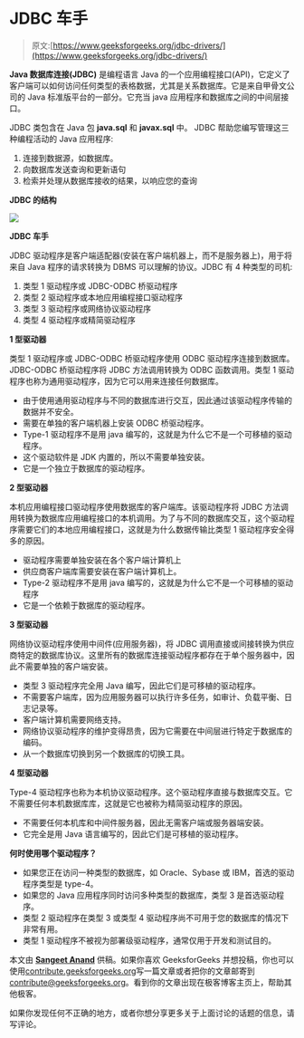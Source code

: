 # JDBC 车手

> 原文:[https://www.geeksforgeeks.org/jdbc-drivers/](https://www.geeksforgeeks.org/jdbc-drivers/)

**Java 数据库连接(JDBC)** 是编程语言 Java 的一个应用编程接口(API)，它定义了客户端可以如何访问任何类型的表格数据，尤其是关系数据库。它是来自甲骨文公司的 Java 标准版平台的一部分。它充当 java 应用程序和数据库之间的中间层接口。

JDBC 类包含在 Java 包 **java.sql** 和 **javax.sql** 中。
JDBC 帮助您编写管理这三种编程活动的 Java 应用程序:

1.  连接到数据源，如数据库。
2.  向数据库发送查询和更新语句
3.  检索并处理从数据库接收的结果，以响应您的查询

**JDBC 的结构**

![](img/c6aaa5dd359aa9de4a6a87cfa548fe54.png)

**JDBC 车手**

JDBC 驱动程序是客户端适配器(安装在客户端机器上，而不是服务器上)，用于将来自 Java 程序的请求转换为 DBMS 可以理解的协议。JDBC 有 4 种类型的司机:

1.  类型 1 驱动程序或 JDBC-ODBC 桥驱动程序
2.  类型 2 驱动程序或本地应用编程接口驱动程序
3.  类型 3 驱动程序或网络协议驱动程序
4.  类型 4 驱动程序或精简驱动程序

**1 型驱动器**

类型 1 驱动程序或 JDBC-ODBC 桥驱动程序使用 ODBC 驱动程序连接到数据库。JDBC-ODBC 桥驱动程序将 JDBC 方法调用转换为 ODBC 函数调用。类型 1 驱动程序也称为通用驱动程序，因为它可以用来连接任何数据库。

*   由于使用通用驱动程序与不同的数据库进行交互，因此通过该驱动程序传输的数据并不安全。
*   需要在单独的客户端机器上安装 ODBC 桥驱动程序。
*   Type-1 驱动程序不是用 java 编写的，这就是为什么它不是一个可移植的驱动程序。
*   这个驱动软件是 JDK 内置的，所以不需要单独安装。
*   它是一个独立于数据库的驱动程序。

**2 型驱动器**

本机应用编程接口驱动程序使用数据库的客户端库。该驱动程序将 JDBC 方法调用转换为数据库应用编程接口的本机调用。为了与不同的数据库交互，这个驱动程序需要它们的本地应用编程接口，这就是为什么数据传输比类型 1 驱动程序安全得多的原因。

*   驱动程序需要单独安装在各个客户端计算机上
*   供应商客户端库需要安装在客户端计算机上。
*   Type-2 驱动程序不是用 java 编写的，这就是为什么它不是一个可移植的驱动程序
*   它是一个依赖于数据库的驱动程序。

**3 型驱动器**

网络协议驱动程序使用中间件(应用服务器)，将 JDBC 调用直接或间接转换为供应商特定的数据库协议。这里所有的数据库连接驱动程序都存在于单个服务器中，因此不需要单独的客户端安装。

*   类型 3 驱动程序完全用 Java 编写，因此它们是可移植的驱动程序。
*   不需要客户端库，因为应用服务器可以执行许多任务，如审计、负载平衡、日志记录等。
*   客户端计算机需要网络支持。
*   网络协议驱动程序的维护变得昂贵，因为它需要在中间层进行特定于数据库的编码。
*   从一个数据库切换到另一个数据库的切换工具。

**4 型驱动器**

Type-4 驱动程序也称为本机协议驱动程序。这个驱动程序直接与数据库交互。它不需要任何本机数据库库，这就是它也被称为精简驱动程序的原因。

*   不需要任何本机库和中间件服务器，因此无需客户端或服务器端安装。
*   它完全是用 Java 语言编写的，因此它们是可移植的驱动程序。

**何时使用哪个驱动程序？**

*   如果您正在访问一种类型的数据库，如 Oracle、Sybase 或 IBM，首选的驱动程序类型是 type-4。
*   如果您的 Java 应用程序同时访问多种类型的数据库，类型 3 是首选驱动程序。
*   类型 2 驱动程序在类型 3 或类型 4 驱动程序尚不可用于您的数据库的情况下非常有用。
*   类型 1 驱动程序不被视为部署级驱动程序，通常仅用于开发和测试目的。

本文由 [**Sangeet Anand**](https://www.linkedin.com/in/sangeet-anand-280365125/) 供稿。如果你喜欢 GeeksforGeeks 并想投稿，你也可以使用[contribute.geeksforgeeks.org](http://contribute.geeksforgeeks.org)写一篇文章或者把你的文章邮寄到 contribute@geeksforgeeks.org。看到你的文章出现在极客博客主页上，帮助其他极客。

如果你发现任何不正确的地方，或者你想分享更多关于上面讨论的话题的信息，请写评论。